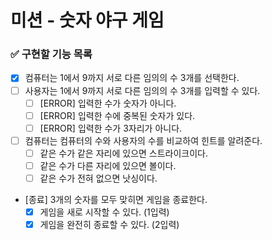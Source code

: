 # 미션 - 숫자 야구 게임

### ✅ 구현할 기능 목록

- [x] 컴퓨터는 1에서 9까지 서로 다른 임의의 수 3개를 선택한다.
- [ ] 사용자는 1에서 9까지 서로 다른 임의의 수 3개를 입력할 수 있다.
    - [ ] [ERROR] 입력한 수가 숫자가 아니다.
    - [ ] [ERROR] 입력한 수에 중복된 숫자가 있다.
    - [ ] [ERROR] 입력한 수가 3자리가 아니다.
- [ ] 컴퓨터는 컴퓨터의 수와 사용자의 수를 비교하여 힌트를 알려준다.
    - [ ] 같은 수가 같은 자리에 있으면 스트라이크이다.
    - [ ] 같은 수가 다른 자리에 있으면 볼이다.
    - [ ] 같은 수가 전혀 없으면 낫싱이다.
- [종료] 3개의 숫자를 모두 맞히면 게임을 종료한다.
    - [x] 게임을 새로 시작할 수 있다. (1입력)
    - [x] 게임을 완전히 종료할 수 있다. (2입력)